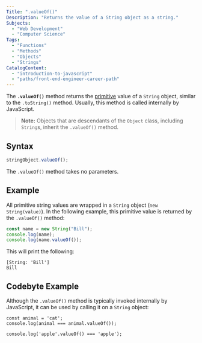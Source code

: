 ```yaml
---
Title: ".valueOf()"
Description: "Returns the value of a String object as a string."
Subjects:
  - "Web Development"
  - "Computer Science"
Tags:
  - "Functions"
  - "Methods"
  - "Objects"
  - "Strings"
CatalogContent:
  - "introduction-to-javascript"
  - "paths/front-end-engineer-career-path"
---
```


The **`.valueOf()`** method returns the [primitive](https://www.codecademy.com/resources/docs/javascript/data-types) value of a `String` object, similar to the `.toString()` method. Usually, this method is called internally by JavaScript.

> **Note:** Objects that are descendants of the `Object` class, including `String`s, inherit the `.valueOf()` method.

## Syntax

```js
stringObject.valueOf();
```

The `.valueOf()` method takes no parameters.

## Example

All primitive string values are wrapped in a `String` object (`new String(value)`). In the following example, this primitive value is returned by the `.valueOf()` method:

```js
const name = new String("Bill");
console.log(name);
console.log(name.valueOf());
```

This will print the following:

```shell
[String: 'Bill']
Bill
```

## Codebyte Example

Although the `.valueOf()` method is typically invoked internally by JavaScript, it can be used by calling it on a `String` object:

```codebyte/javascript
const animal = 'cat';
console.log(animal === animal.valueOf());

console.log('apple'.valueOf() === 'apple');
```
